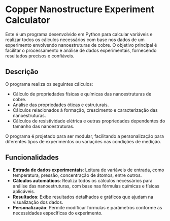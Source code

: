 # Copper Nanostructure Experiment Calculator

Este é um programa desenvolvido em Python para calcular variáveis e realizar todos os cálculos necessários com base nos dados de um experimento envolvendo nanoestruturas de cobre. O objetivo principal é facilitar o processamento e análise de dados experimentais, fornecendo resultados precisos e confiáveis.

## Descrição

O programa realiza os seguintes cálculos:
- Cálculo de propriedades físicas e químicas das nanoestruturas de cobre.
- Análise das propriedades óticas e estruturais.
- Cálculos relacionados à formação, crescimento e caracterização das nanoestruturas.
- Cálculos de resistividade elétrica e outras propriedades dependentes do tamanho das nanoestruturas.

O programa é projetado para ser modular, facilitando a personalização para diferentes tipos de experimentos ou variações nas condições de medição.

## Funcionalidades

- **Entrada de dados experimentais**: Leitura de variáveis de entrada, como temperatura, pressão, concentração de átomos, entre outros.
- **Cálculos automáticos**: Realiza todos os cálculos necessários para análise das nanoestruturas, com base nas fórmulas químicas e físicas aplicáveis.
- **Resultados**: Exibe resultados detalhados e gráficos que ajudam na visualização dos dados.
- **Personalização**: Permite modificar fórmulas e parâmetros conforme as necessidades específicas do experimento.
